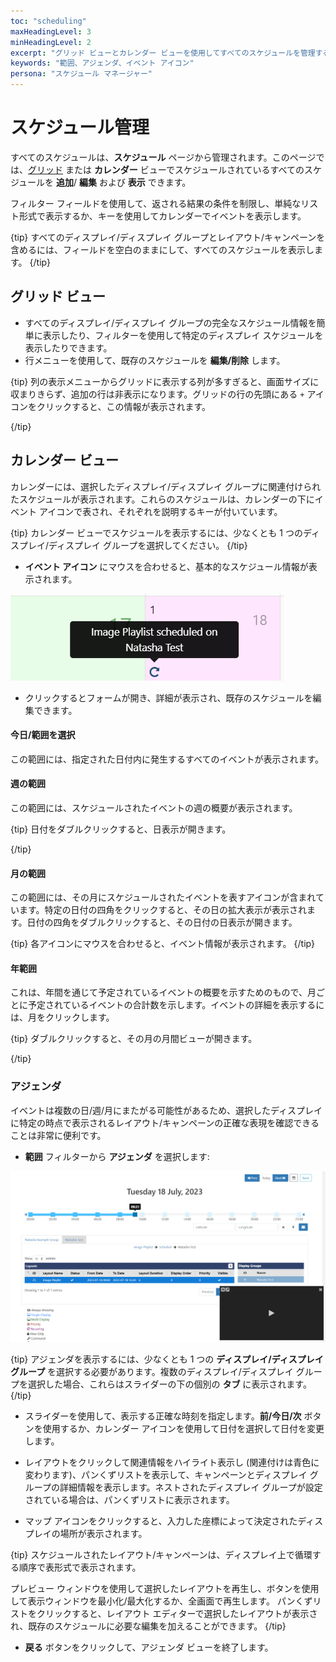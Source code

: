 ```yaml
---
toc: "scheduling"
maxHeadingLevel: 3
minHeadingLevel: 2
excerpt: "グリッド ビューとカレンダー ビューを使用してすべてのスケジュールを管理する"
keywords: "範囲、アジェンダ、イベント アイコン"
persona: "スケジュール マネージャー"
---
```


# スケジュール管理

すべてのスケジュールは、**スケジュール** ページから管理されます。このページでは、[グリッド](tour_cms_navigation.html#content-grids) または **カレンダー** ビューでスケジュールされているすべてのスケジュールを **追加**/ **編集** および **表示** できます。

フィルター フィールドを使用して、返される結果の条件を制限し、単純なリスト形式で表示するか、キーを使用してカレンダーでイベントを表示します。

{tip}
すべてのディスプレイ/ディスプレイ グループとレイアウト/キャンペーンを含めるには、フィールドを空白のままにして、すべてのスケジュールを表示します。
{/tip} 

## グリッド ビュー

- すべてのディスプレイ/ディスプレイ グループの完全なスケジュール情報を簡単に表示したり、フィルターを使用して特定のディスプレイ スケジュールを表示したりできます。
- 行メニューを使用して、既存のスケジュールを **編集/削除** します。

{tip}
列の表示メニューからグリッドに表示する列が多すぎると、画面サイズに収まりきらず、追加の行は非表示になります。グリッドの行の先頭にある `+` アイコンをクリックすると、この情報が表示されます。

{/tip}

## カレンダー ビュー

カレンダーには、選択したディスプレイ/ディスプレイ グループに関連付けられたスケジュールが表示されます。これらのスケジュールは、カレンダーの下にイベント アイコンで表され、それぞれを説明するキーが付いています。

{tip}
カレンダー ビューでスケジュールを表示するには、少なくとも 1 つのディスプレイ/ディスプレイ グループを選択してください。
{/tip}

- **イベント アイコン** にマウスを合わせると、基本的なスケジュール情報が表示されます。

![カレンダー イベント](img/v4_scheduling_management_calendar_event.png)

- クリックするとフォームが開き、詳細が表示され、既存のスケジュールを編集できます。

#### 今日/範囲を選択

この範囲には、指定された日付内に発生するすべてのイベントが表示されます。

#### 週の範囲

この範囲には、スケジュールされたイベントの週の概要が表示されます。

{tip}
日付をダブルクリックすると、日表示が開きます。

{/tip}

#### 月の範囲

この範囲には、その月にスケジュールされたイベントを表すアイコンが含まれています。特定の日付の四角をクリックすると、その日の拡大表示が表示されます。日付の四角をダブルクリックすると、その日付の日表示が開きます。

{tip}
各アイコンにマウスを合わせると、イベント情報が表示されます。
{/tip}

#### 年範囲

これは、年間を通じて予定されているイベントの概要を示すためのもので、月ごとに予定されているイベントの合計数を示します。イベントの詳細を表示するには、月をクリックします。

{tip}
ダブルクリックすると、その月の月間ビューが開きます。

{/tip}

### アジェンダ

イベントは複数の日/週/月にまたがる可能性があるため、選択したディスプレイに特定の時点で表示されるレイアウト/キャンペーンの正確な表現を確認できることは非常に便利です。

- **範囲** フィルターから **アジェンダ** を選択します:

![アジェンダ](img/v4_scheduling_agenda.png)

{tip}
アジェンダを表示するには、少なくとも 1 つの **ディスプレイ/ディスプレイ グループ** を選択する必要があります。複数のディスプレイ/ディスプレイ グループを選択した場合、これらはスライダーの下の個別の **タブ** に表示されます。
{/tip}

- スライダーを使用して、表示する正確な時刻を指定します。**前/今日/次** ボタンを使用するか、カレンダー アイコンを使用して日付を選択して日付を変更します。

- レイアウトをクリックして関連情報をハイライト表示し (関連付けは青色に変わります)、パンくずリストを表示して、キャンペーンとディスプレイ グループの詳細情報を表示します。ネストされたディスプレイ グループが設定されている場合は、パンくずリストに表示されます。

- マップ アイコンをクリックすると、入力した座標によって決定されたディスプレイの場所が表示されます。

{tip}
スケジュールされたレイアウト/キャンペーンは、ディスプレイ上で循環する順序で表形式で表示されます。

プレビュー ウィンドウを使用して選択したレイアウトを再生し、ボタンを使用して表示ウィンドウを最小化/最大化するか、全画面で再生します。
パンくずリストをクリックすると、レイアウト エディターで選択したレイアウトが表示され、既存のスケジュールに必要な編集を加えることができます。
{/tip}

- **戻る** ボタンをクリックして、アジェンダ ビューを終了します。
